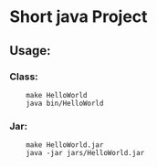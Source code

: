 # Short java Project


## Usage:


### Class:

```
    make HelloWorld
    java bin/HelloWorld
```

### Jar:

```
    make HelloWorld.jar
    java -jar jars/HelloWorld.jar
```

